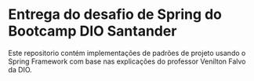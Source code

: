 # Entrega do desafio de Spring do Bootcamp DIO Santander
Este repositorio contém implementações de padrões de projeto usando o Spring Framework com base nas explicações do professor Venilton Falvo da DIO.